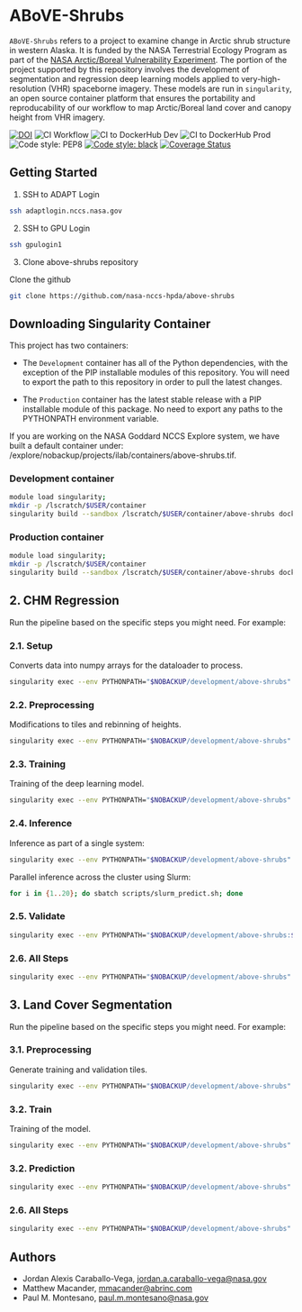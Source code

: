 # ABoVE-Shrubs
`ABoVE-Shrubs` refers to a project to examine change in Arctic shrub structure in western Alaska. It is funded by the NASA Terrestrial Ecology Program as part of the [NASA Arctic/Boreal Vulnerability Experiment](https://above.nasa.gov/). The portion of the project supported by this repository involves the development of segmentation and regression deep learning models applied to very-high-resolution (VHR) spaceborne imagery. These models are run in `singularity`, an open source container platform that ensures the portability and reproducability of our workflow to map Arctic/Boreal land cover and canopy height from VHR imagery.

[![DOI](https://zenodo.org/badge/627911660.svg)](https://zenodo.org/badge/latestdoi/627911660)
![CI Workflow](https://github.com/nasa-nccs-hpda/above-shrubs/actions/workflows/ci.yml/badge.svg)
![CI to DockerHub Dev](https://github.com/nasa-nccs-hpda/above-shrubs/actions/workflows/dockerhub-dev.yml/badge.svg)
![CI to DockerHub Prod](https://github.com/nasa-nccs-hpda/above-shrubs/actions/workflows/dockerhub.yml/badge.svg)
![Code style: PEP8](https://github.com/nasa-nccs-hpda/above-shrubs/actions/workflows/lint.yml/badge.svg)
[![Code style: black](https://img.shields.io/badge/code%20style-black-000000.svg)](https://github.com/psf/black)
[![Coverage Status](https://coveralls.io/repos/github/nasa-nccs-hpda/above-shrubs/badge.svg?branch=main)](https://coveralls.io/github/nasa-nccs-hpda/above-shrubs?branch=main)


## Getting Started

1. SSH to ADAPT Login

```bash
ssh adaptlogin.nccs.nasa.gov
```

2. SSH to GPU Login

```bash
ssh gpulogin1
```

3. Clone above-shrubs repository

Clone the github 

```bash
git clone https://github.com/nasa-nccs-hpda/above-shrubs
```

## Downloading Singularity Container

This project has two containers: 
  - The `Development` container has all of the Python dependencies, with the exception
of the PIP installable modules of this repository. You will need to export the path to this repository in order
to pull the latest changes.

  - The `Production` container has the latest stable release with a PIP installable
module of this package. No need to export any paths to the PYTHONPATH environment variable.

If you are working on the NASA Goddard NCCS Explore system, we have built a default container under:
/explore/nobackup/projects/ilab/containers/above-shrubs.tif.

### Development container

```bash
module load singularity;
mkdir -p /lscratch/$USER/container
singularity build --sandbox /lscratch/$USER/container/above-shrubs docker://nasanccs/above-shrubs:dev
```

### Production container

```bash
module load singularity;
mkdir -p /lscratch/$USER/container
singularity build --sandbox /lscratch/$USER/container/above-shrubs docker://nasanccs/above-shrubs:latest
```

## 2. CHM Regression

Run the pipeline based on the specific steps you might need. For example:

### 2.1. Setup

Converts data into numpy arrays for the dataloader to process.

```bash
singularity exec --env PYTHONPATH="$NOBACKUP/development/above-shrubs" --nv -B $NOBACKUP,/lscratch,/explore/nobackup/people,/explore/nobackup/projects /lscratch/$USER/container/above-shrubs python $NOBACKUP/development/above-shrubs/above_shrubs/view/chm_pipeline_cnn.py -c /explore/nobackup/people/jacaraba/development/above-shrubs/projects/chm_cnn/configs/above_shrubs_cnn_v1.yaml -s setup
```

### 2.2. Preprocessing

Modifications to tiles and rebinning of heights.

```bash
singularity exec --env PYTHONPATH="$NOBACKUP/development/above-shrubs" --nv -B $NOBACKUP,/lscratch,/explore/nobackup/people,/explore/nobackup/projects /lscratch/$USER/container/above-shrubs python $NOBACKUP/development/above-shrubs/above_shrubs/view/chm_pipeline_cnn.py -c /explore/nobackup/people/jacaraba/development/above-shrubs/projects/chm_cnn/configs/above_shrubs_cnn_v1.yaml -s preprocess
```

### 2.3. Training

Training of the deep learning model.

```bash
singularity exec --env PYTHONPATH="$NOBACKUP/development/above-shrubs" --nv -B $NOBACKUP,/lscratch,/explore/nobackup/people,/explore/nobackup/projects /lscratch/$USER/container/above-shrubs python $NOBACKUP/development/above-shrubs/above_shrubs/view/chm_pipeline_cnn.py -c /explore/nobackup/people/jacaraba/development/above-shrubs/projects/chm_cnn/configs/above_shrubs_cnn_v1.yaml -s train
```

### 2.4. Inference

Inference as part of a single system:

```bash
singularity exec --env PYTHONPATH="$NOBACKUP/development/above-shrubs" --nv -B $NOBACKUP,/lscratch,/explore/nobackup/people,/explore/nobackup/projects /lscratch/$USER/container/above-shrubs python $NOBACKUP/development/above-shrubs/above_shrubs/view/chm_pipeline_cnn.py -c /explore/nobackup/people/jacaraba/development/above-shrubs/projects/chm_cnn/configs/above_shrubs_cnn_v1.yaml -s predict
```

Parallel inference across the cluster using Slurm:

```bash
for i in {1..20}; do sbatch scripts/slurm_predict.sh; done
```

### 2.5. Validate

```bash
singularity exec --env PYTHONPATH="$NOBACKUP/development/above-shrubs:$NOBACKUP/development/tensorflow-caney" --nv -B /explore/nobackup/projects,$NOBACKUP,/lscratch,/explore/nobackup/people /lscratch/$USER/container/tensorflow-caney python $NOBACKUP/development/above-shrubs/above_shrubs/view/chm_pipeline_cnn.py -c /explore/nobackup/people/jacaraba/development/above-shrubs/projects/chm_cnn/configs/above_shrubs_cnn_v1.yaml -s validate
```

### 2.6. All Steps

```bash
singularity exec --env PYTHONPATH="$NOBACKUP/development/above-shrubs" --nv -B $NOBACKUP,/lscratch,/explore/nobackup/people,/explore/nobackup/projects /lscratch/$USER/container/above-shrubs python $NOBACKUP/development/above-shrubs/above_shrubs/view/chm_pipeline_cnn.py -c /explore/nobackup/people/jacaraba/development/above-shrubs/projects/chm_cnn/configs/above_shrubs_cnn_v1.yaml -s setup preprocess train predict validate
```

## 3. Land Cover Segmentation

Run the pipeline based on the specific steps you might need. For example:

### 3.1. Preprocessing

Generate training and validation tiles.

```bash
singularity exec --env PYTHONPATH="$NOBACKUP/development/above-shrubs" --nv -B $NOBACKUP,/lscratch,/explore/nobackup/people,/explore/nobackup/projects /lscratch/$USER/container/above-shrubs python $NOBACKUP/development/above-shrubs/above_shrubs/view/landcover_pipeline_cnn.py -c $NOBACKUP/development/above-shrubs/projects/landcover_cnn/above_shrubs_cnn_v1.yaml -d $NOBACKUP/development/above-shrubs/projects/landcover_cnn/above_shrubs_cnn_v1.csv -s preprocess
```

### 3.2. Train

Training of the model.

```bash
singularity exec --env PYTHONPATH="$NOBACKUP/development/above-shrubs" --nv -B $NOBACKUP,/lscratch,/explore/nobackup/people,/explore/nobackup/projects /lscratch/$USER/container/above-shrubs python $NOBACKUP/development/above-shrubs/above_shrubs/view/landcover_pipeline_cnn.py -c $NOBACKUP/development/above-shrubs/projects/landcover_cnn/above_shrubs_cnn_v1.yaml -d $NOBACKUP/development/above-shrubs/projects/landcover_cnn/above_shrubs_cnn_v1.csv -s train
```

### 3.2. Prediction

```bash
singularity exec --env PYTHONPATH="$NOBACKUP/development/above-shrubs" --nv -B $NOBACKUP,/lscratch,/explore/nobackup/people,/explore/nobackup/projects /lscratch/$USER/container/above-shrubs python $NOBACKUP/development/above-shrubs/above_shrubs/view/landcover_pipeline_cnn.py -c $NOBACKUP/development/above-shrubs/projects/landcover_cnn/above_shrubs_cnn_v1.yaml -d $NOBACKUP/development/above-shrubs/projects/landcover_cnn/above_shrubs_cnn_v1.csv -s predict
```

### 2.6. All Steps

```bash
singularity exec --env PYTHONPATH="$NOBACKUP/development/above-shrubs" --nv -B $NOBACKUP,/lscratch,/explore/nobackup/people,/explore/nobackup/projects /lscratch/$USER/container/above-shrubs python $NOBACKUP/development/above-shrubs/above_shrubs/view/landcover_pipeline_cnn.py -c $NOBACKUP/development/above-shrubs/projects/landcover_cnn/above_shrubs_cnn_v1.yaml -d $NOBACKUP/development/above-shrubs/projects/landcover_cnn/above_shrubs_cnn_v1.csv -s preprocess train predict
```

## Authors

- Jordan Alexis Caraballo-Vega, jordan.a.caraballo-vega@nasa.gov
- Matthew Macander, mmacander@abrinc.com
- Paul M. Montesano, paul.m.montesano@nasa.gov
